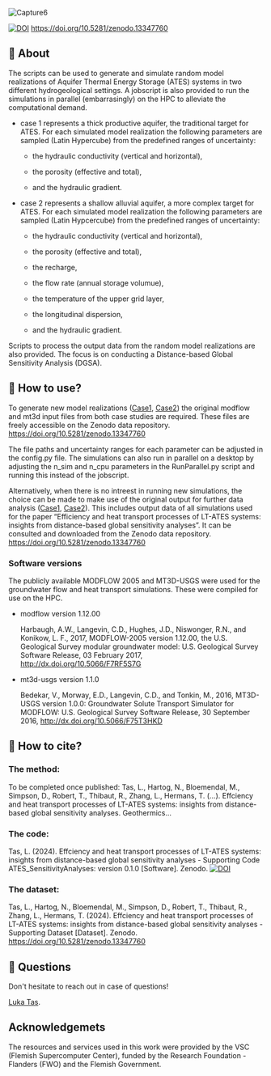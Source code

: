 ![Capture6](https://github.com/user-attachments/assets/8953c781-4283-4260-96a5-b4cfb3c10ce3)

[![DOI](https://zenodo.org/badge/830023014.svg)](https://zenodo.org/doi/10.5281/zenodo.13349120)
https://doi.org/10.5281/zenodo.13347760

## 🔎 About

The scripts can be used to generate and simulate random model realizations of Aquifer Thermal Energy Storage (ATES) systems in two different hydrogeological settings. A jobscript is also provided to run the simulations in parallel (embarrasingly) on the HPC to alleviate the computational demand.

- case 1 represents a thick productive aquifer, the traditional target for ATES.
  For each simulated model realization the following parameters are sampled (Latin Hypercube) from the predefined ranges of uncertainty:
  
   * the hydraulic conductivity (vertical and horizontal),
  
   * the porosity (effective and total),
  
   * and the hydraulic gradient.
  
- case 2 represents a shallow alluvial aquifer, a more complex target for ATES.
   For each simulated model realization the following parameters are sampled (Latin Hypcercube) from the predefined ranges of uncertainty:
  
   * the hydraulic conductivity (vertical and horizontal),
  
   * the porosity (effective and total),
  
   * the recharge,
  
   * the flow rate (annual storage volumue),
  
   * the temperature of the upper grid layer,
  
   * the longitudinal dispersion,
  
   * and the hydraulic gradient.

Scripts to process the output data from the random model realizations are also provided. The focus is on conducting a Distance-based Global Sensitivity Analysis (DGSA).

## 📜 How to use?

To generate new model realizations ([Case1](Case_1/Parallel_Simulations), [Case2](Case_2/Parallel_Simulations)) the original modflow and mt3d input files from both case studies are required. These files are freely accessible on the Zenodo data repository. https://doi.org/10.5281/zenodo.13347760

The file paths and uncertainty ranges for each parameter can be adjusted in the config.py file.
The simulations can also run in parallel on a desktop by adjusting the n_sim and n_cpu parameters in the RunParallel.py script and running this instead of the jobscript.

Alternatively, when there is no intreest in running new simulations, the choice can be made to make use of the original output for further data analysis ([Case1](Case_1/Data_Processing), [Case2](Case_2/Data_Processing)). This includes output data of all simulations used for the paper “Efficiency and heat transport processes of LT-ATES systems: insights from distance-based global sensitivity analyses”. It can be consulted and downloaded from the Zenodo data repository. https://doi.org/10.5281/zenodo.13347760

### Software versions 

The publicly available MODFLOW 2005 and MT3D-USGS were used for the groundwater flow and heat transport simulations. These were compiled for use on the HPC.

  - modflow version 1.12.00
    
      Harbaugh, A.W., Langevin, C.D., Hughes, J.D., Niswonger, R.N., and Konikow, L. F., 2017, MODFLOW-2005 version 1.12.00, the U.S. Geological Survey modular groundwater        model: U.S. Geological Survey Software Release, 03 February 2017, http://dx.doi.org/10.5066/F7RF5S7G
    
  - mt3d-usgs version 1.1.0
    
      Bedekar, V., Morway, E.D., Langevin, C.D., and Tonkin, M., 2016, MT3D-USGS version 1.0.0: Groundwater Solute Transport Simulator for MODFLOW: U.S. Geological Survey         Software Release, 30 September 2016, http://dx.doi.org/10.5066/F75T3HKD

## 📌 How to cite?

### The method:

To be completed once published: Tas, L., Hartog, N., Bloemendal, M., Simpson, D., Robert, T., Thibaut, R., Zhang, L., Hermans, T. (...). Effciency and heat transport processes of LT-ATES systems: insights from distance-based global sensitivity analyses. Geothermics...

### The code:
Tas, L. (2024). Effciency and heat transport processes of LT-ATES systems: insights from distance-based global sensitivity analyses - Supporting Code ATES_SensitivityAnalyses: version 0.1.0 [Software]. Zenodo. [![DOI](https://zenodo.org/badge/830023014.svg)](https://zenodo.org/doi/10.5281/zenodo.13349120)

### The dataset:
Tas, L., Hartog, N., Bloemendal, M., Simpson, D., Robert, T., Thibaut, R., Zhang, L., Hermans, T. (2024). Effciency and heat transport processes of LT-ATES systems: insights from distance-based global sensitivity analyses - Supporting Dataset [Dataset]. Zenodo. https://doi.org/10.5281/zenodo.13347760

## 💭 Questions

Don't hesitate to reach out in case of questions!

[Luka Tas](https://github.com/lukatas).

## Acknowledgemets
The resources and services used in this work were provided by the VSC (Flemish Supercomputer Center), funded by the Research Foundation - Flanders (FWO) and the Flemish Government.  

